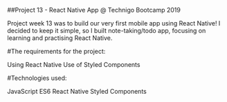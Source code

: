 ##Project 13 - React Native App @ Technigo Bootcamp 2019

Project week 13 was to build our very first mobile app using React Native! I decided to keep it simple, so I built note-taking/todo app, focusing on learning and practising React Native.

#The requirements for the project:

Using React Native
Use of Styled Components

#Technologies used:

JavaScript ES6
React Native
Styled Components


